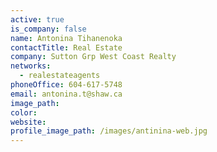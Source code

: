 ```yaml
---
active: true
is_company: false
name: Antonina Tihanenoka
contactTitle: Real Estate
company: Sutton Grp West Coast Realty
networks:
  - realestateagents
phoneOffice: 604-617-5748
email: antonina.t@shaw.ca
image_path:
color:
website:
profile_image_path: /images/antinina-web.jpg
---
```



